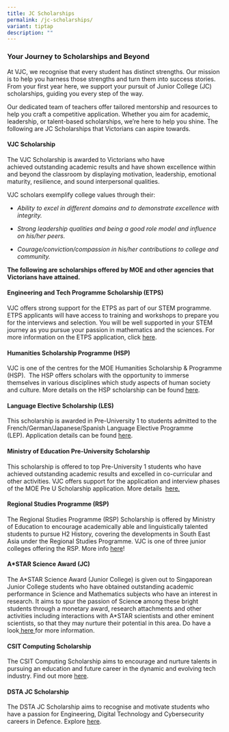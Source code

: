 ```yaml
---
title: JC Scholarships
permalink: /jc-scholarships/
variant: tiptap
description: ""
---
```

<h3><strong>Your Journey to Scholarships and Beyond</strong></h3>
<p>At VJC, we recognise that every student has distinct strengths. Our mission
is to help you harness those strengths and turn them into success stories.
From your first year here, we support your pursuit of Junior College (JC)
scholarships, guiding you every step of the way.</p>
<p>Our dedicated team of teachers offer tailored mentorship and resources
to help you craft a competitive application. Whether you aim for academic,
leadership, or talent-based scholarships, we’re here to help you shine.
The following are JC Scholarships that Victorians can aspire towards.</p>
<h4><strong>VJC Scholarship</strong></h4>
<p>The&nbsp;VJC Scholarship&nbsp;is awarded to Victorians who have achieved&nbsp;outstanding
academic results&nbsp;and have shown&nbsp;excellence&nbsp;within and beyond
the classroom by displaying motivation, leadership, emotional maturity,
resilience, and sound interpersonal qualities.&nbsp;&nbsp;</p>
<p>VJC scholars exemplify college values through their:&nbsp;</p>
<ul>
<li>
<p><em>Ability to excel in different domains and to demonstrate excellence with integrity.</em>
</p>
</li>
<li>
<p><em>Strong leadership qualities and being a good role model and influence on his/her peers.</em>
</p>
</li>
<li>
<p><em>Courage/conviction/compassion in his/her contributions to college and community.&nbsp;</em>
</p>
</li>
</ul>
<p></p>
<p><strong>The following are scholarships offered by MOE and other agencies that Victorians have attained.</strong>
</p>
<h4><strong>Engineering and Tech Programme Scholarship (ETPS)</strong></h4>
<p>VJC offers strong support for the ETPS as part of our STEM programme.
ETPS applicants will have access to training and workshops to prepare you
for the interviews and selection. You will be well supported in your STEM
journey as you pursue your passion in mathematics and the sciences. For
more information on the ETPS application, click&nbsp;<a href="https://www.moe.gov.sg/financial-matters/awards-scholarships/programme-scholarships-pre-u" rel="noopener nofollow" target="_blank">here</a>.&nbsp;</p>
<h4><strong>Humanities Scholarship Programme (HSP)</strong></h4>
<p>VJC is one of the centres for the MOE Humanities Scholarship &amp; Programme
(HSP).&nbsp; The HSP offers scholars with the opportunity to immerse themselves
in various disciplines which study aspects of human society and culture.&nbsp;More
details on the HSP scholarship can be found&nbsp;<a href="https://www.moe.gov.sg/education-in-sg/our-programmes/humanities-talent-development/humanities-scholarship-and-programme" class="XqQF9c" rel="noopener noreferrer nofollow" target="_blank"><u>here</u></a>.</p>
<h4><strong>Language Elective Scholarship (LES)</strong></h4>
<p>This scholarship is awarded in Pre-University 1 to students admitted to
the French/German/Japanese/Spanish Language Elective Programme (LEP).&nbsp;Application
details can be found&nbsp;<a href="https://www.moe.gov.sg/financial-matters/awards-scholarships/programme-scholarships-pre-u" class="XqQF9c" rel="noopener noreferrer nofollow" target="_blank"><u>here</u></a>.</p>
<h4><strong>Ministry of Education Pre-University Scholarship</strong></h4>
<p>This scholarship is offered to top Pre-University 1 students who have
achieved outstanding academic results and excelled in co-curricular and
other activities. VJC offers support for the application and interview
phases of the MOE Pre U Scholarship application.&nbsp;More details&nbsp;
<a href="https://www.moe.gov.sg/financial-matters/awards-scholarships/moe-pre-u-scholarship" class="XqQF9c" rel="noopener noreferrer nofollow" target="_blank"><u>here.</u>
</a>
</p>
<h4><strong>Regional Studies Programme (RSP)</strong></h4>
<p>The Regional Studies Programme (RSP) Scholarship is offered by Ministry
of Education to encourage academically able and linguistically talented
students to pursue H2 History, covering the developments in South East
Asia under the Regional Studies Programme.&nbsp;VJC is one of three junior
colleges offering the RSP.&nbsp;More info <a href="https://www.moe.gov.sg/financial-matters/awards-scholarships/programme-scholarships-pre-u" class="XqQF9c" rel="noopener noreferrer nofollow" target="_blank"><u>here</u></a>!&nbsp;</p>
<h4><strong>A*STAR Science Award (JC)</strong></h4>
<p>The A*STAR Science Award (Junior College) is given out to Singaporean
Junior College students who have obtained outstanding academic performance
in Science and Mathematics subjects who have an interest in research. It
aims to spur the&nbsp;passion of Scienc<strong>e</strong>&nbsp;among these
bright students through a monetary award, research attachments and other
activities including interactions with A*STAR scientists and other eminent
scientists, so that they may nurture their potential in this area. Do have
a look<a href="https://www.a-star.edu.sg/Scholarships/junior-college-and-polytechnic-and-secondary-school-students/a-star-science-award-jc" class="XqQF9c" rel="noopener noreferrer nofollow" target="_blank"><u>&nbsp;here&nbsp;</u></a>for
more information.</p>
<h4><strong>CSIT Computing Scholarship</strong></h4>
<p>The CSIT Computing Scholarship aims to encourage and nurture talents in
pursuing an education and future career in the dynamic and evolving tech
industry. Find out more <a href="https://www.csit.gov.sg/join-us/csit-computing-scholarship" rel="noopener nofollow" target="_blank">here</a>.</p>
<h4><strong>DSTA JC Scholarship</strong></h4>
<p>The DSTA JC Scholarship aims to recognise and motivate students who have
a passion for Engineering, Digital Technology and Cybersecurity careers
in Defence. Explore <a href="https://www.dsta.gov.sg/join-us/student/scholarships-awards" rel="noopener nofollow" target="_blank">here</a>.</p>
<p></p>